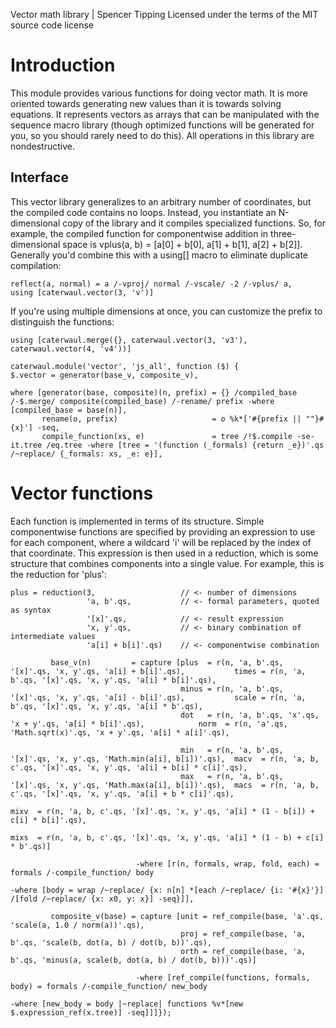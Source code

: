 Vector math library | Spencer Tipping
Licensed under the terms of the MIT source code license

# Introduction

This module provides various functions for doing vector math. It is more oriented towards generating new values than it is towards solving equations. It represents vectors as arrays that can be
manipulated with the sequence macro library (though optimized functions will be generated for you, so you should rarely need to do this). All operations in this library are nondestructive.

## Interface

This vector library generalizes to an arbitrary number of coordinates, but the compiled code contains no loops. Instead, you instantiate an N-dimensional copy of the library and it compiles specialized
functions. So, for example, the compiled function for componentwise addition in three-dimensional space is vplus(a, b) = [a[0] + b[0], a[1] + b[1], a[2] + b[2]]. Generally you'd combine this with a
using[] macro to eliminate duplicate compilation:

    reflect(a, normal) = a /-vproj/ normal /-vscale/ -2 /-vplus/ a,
    using [caterwaul.vector(3, 'v')]

If you're using multiple dimensions at once, you can customize the prefix to distinguish the functions:

    using [caterwaul.merge({}, caterwaul.vector(3, 'v3'), caterwaul.vector(4, 'v4'))]

    caterwaul.module('vector', 'js_all', function ($) {
    $.vector = generator(base_v, composite_v),

    where [generator(base, composite)(n, prefix) = {} /compiled_base /-$.merge/ composite(compiled_base) /-rename/ prefix -where [compiled_base = base(n)],
           rename(o, prefix)                     = o %k*['#{prefix || ""}#{x}'] -seq,
           compile_function(xs, e)               = tree /!$.compile -se- it.tree /eq.tree -where [tree = '(function (_formals) {return _e})'.qs /~replace/ {_formals: xs, _e: e}],

# Vector functions

Each function is implemented in terms of its structure. Simple componentwise functions are specified by providing an expression to use for each component, where a wildcard 'i' will be replaced by the
index of that coordinate. This expression is then used in a reduction, which is some structure that combines components into a single value. For example, this is the reduction for 'plus':

    plus = reduction(3,                   // <- number of dimensions
                     'a, b'.qs,           // <- formal parameters, quoted as syntax
                     '[x]'.qs,            // <- result expression
                     'x, y'.qs,           // <- binary combination of intermediate values
                     'a[i] + b[i]'.qs)    // <- componentwise combination

             base_v(n)         = capture [plus  = r(n, 'a, b'.qs, '[x]'.qs, 'x, y'.qs, 'a[i] + b[i]'.qs),           times = r(n, 'a, b'.qs, '[x]'.qs, 'x, y'.qs, 'a[i] * b[i]'.qs),
                                          minus = r(n, 'a, b'.qs, '[x]'.qs, 'x, y'.qs, 'a[i] - b[i]'.qs),           scale = r(n, 'a, b'.qs, '[x]'.qs, 'x, y'.qs, 'a[i] * b'.qs),
                                          dot   = r(n, 'a, b'.qs, 'x'.qs, 'x + y'.qs, 'a[i] * b[i]'.qs),            norm  = r(n, 'a'.qs, 'Math.sqrt(x)'.qs, 'x + y'.qs, 'a[i] * a[i]'.qs),

                                          min   = r(n, 'a, b'.qs, '[x]'.qs, 'x, y'.qs, 'Math.min(a[i], b[i])'.qs),  macv  = r(n, 'a, b, c'.qs, '[x]'.qs, 'x, y'.qs, 'a[i] + b[i] * c[i]'.qs),
                                          max   = r(n, 'a, b'.qs, '[x]'.qs, 'x, y'.qs, 'Math.max(a[i], b[i])'.qs),  macs  = r(n, 'a, b, c'.qs, '[x]'.qs, 'x, y'.qs, 'a[i] + b * c[i]'.qs),
                                                                                                                    mixv  = r(n, 'a, b, c'.qs, '[x]'.qs, 'x, y'.qs, 'a[i] * (1 - b[i]) + c[i] * b[i]'.qs),
                                                                                                                    mixs  = r(n, 'a, b, c'.qs, '[x]'.qs, 'x, y'.qs, 'a[i] * (1 - b) + c[i] * b'.qs)]

                                -where [r(n, formals, wrap, fold, each) = formals /-compile_function/ body
                                                                          -where [body = wrap /~replace/ {x: n[n] *[each /~replace/ {i: '#{x}'}] /[fold /~replace/ {x: x0, y: x}] -seq}]],

             composite_v(base) = capture [unit = ref_compile(base, 'a'.qs,    'scale(a, 1.0 / norm(a))'.qs),
                                          proj = ref_compile(base, 'a, b'.qs, 'scale(b, dot(a, b) / dot(b, b))'.qs),
                                          orth = ref_compile(base, 'a, b'.qs, 'minus(a, scale(b, dot(a, b) / dot(b, b)))'.qs)]

                                -where [ref_compile(functions, formals, body) = formals /-compile_function/ new_body
                                                                                -where [new_body = body |~replace| functions %v*[new $.expression_ref(x.tree)] -seq]]]});